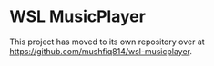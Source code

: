 # WSL MusicPlayer

This project has moved to its own repository over at https://github.com/mushfiq814/wsl-musicplayer.
